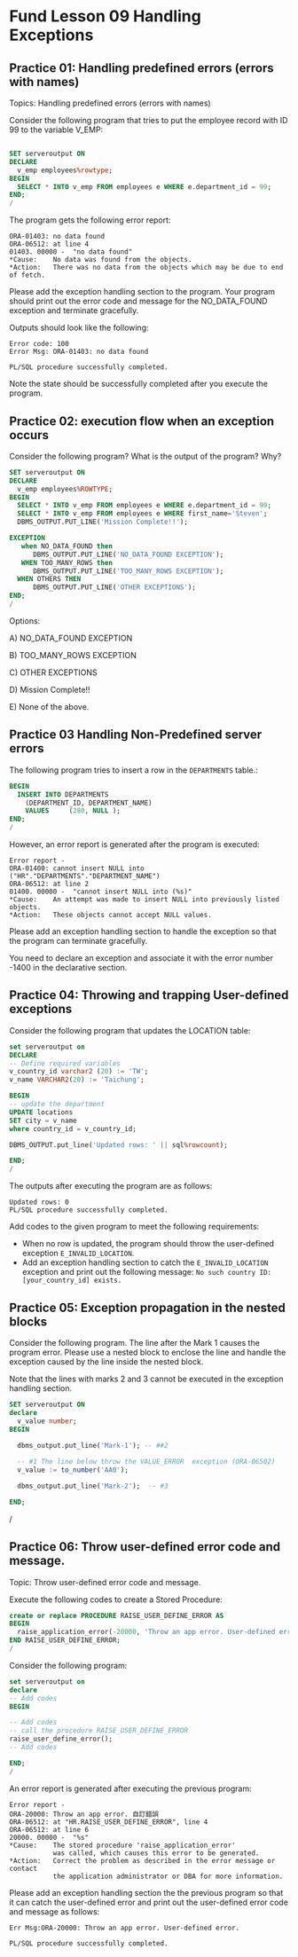 
# Fund Lesson 09 Handling Exceptions

## Practice 01: Handling predefined errors (errors with names)

Topics: Handling predefined errors (errors with names)

Consider the following program that tries to put the employee record with ID 99 to the variable V_EMP:
```sql

SET serveroutput ON
DECLARE
  v_emp employees%rowtype;
BEGIN
  SELECT * INTO v_emp FROM employees e WHERE e.department_id = 99;
END;
/
```

The program gets the following error report: 
```
ORA-01403: no data found
ORA-06512: at line 4
01403. 00000 -  "no data found"
*Cause:    No data was found from the objects.
*Action:   There was no data from the objects which may be due to end of fetch.
```

Please add the exception handling section to the program. Your program should print out the error code and message for the NO_DATA_FOUND exception and terminate gracefully. 

Outputs should look like the following:
```
Error code: 100
Error Msg: ORA-01403: no data found

PL/SQL procedure successfully completed.
```
Note the state should be successfully completed after you execute the program. 

<!-- ## Practice 02

Topics: Handling predefined errors (errors with names)

Write the program to get the record of the employee whose first name is `Steven`. 
Save the record to a variable of the record type.

Since there are more than one employees who meet the condition, your program should generate the TOO_MANY_ROWS exception.  

Add an exception handling section to handle it. Print out the error code and the error message for the caught exception.    -->

## Practice 02: execution flow when an exception occurs

Consider the following program? What is the output of the program? Why?

```sql
SET serveroutput ON
DECLARE
  v_emp employees%ROWTYPE;
BEGIN
  SELECT * INTO v_emp FROM employees e WHERE e.department_id = 99;
  SELECT * INTO v_emp FROM employees e WHERE first_name='Steven';
  DBMS_OUTPUT.PUT_LINE('Mission Complete!!');

EXCEPTION
   when NO_DATA_FOUND then
      DBMS_OUTPUT.PUT_LINE('NO_DATA_FOUND EXCEPTION');
   WHEN TOO_MANY_ROWS then
      DBMS_OUTPUT.PUT_LINE('TOO_MANY_ROWS EXCEPTION');
  WHEN OTHERS THEN
      DBMS_OUTPUT.PUT_LINE('OTHER EXCEPTIONS');
END;
/
```
Options: 

A) NO_DATA_FOUND EXCEPTION

B) TOO_MANY_ROWS EXCEPTION

C) OTHER EXCEPTIONS

D) Mission Complete!!

E) None of the above. 

## Practice 03 Handling Non-Predefined server errors


The following program tries to insert a row in the `DEPARTMENTS` table.:
```sql
BEGIN
  INSERT INTO DEPARTMENTS
    (DEPARTMENT_ID, DEPARTMENT_NAME) 
    VALUES     (280, NULL );
END;
/

```
However, an error report is generated after the program is executed:
```
Error report -
ORA-01400: cannot insert NULL into ("HR"."DEPARTMENTS"."DEPARTMENT_NAME")
ORA-06512: at line 2
01400. 00000 -  "cannot insert NULL into (%s)"
*Cause:    An attempt was made to insert NULL into previously listed objects.
*Action:   These objects cannot accept NULL values.
```
Please add an exception handling section to handle the exception so that the program can terminate gracefully.

You need to declare an exception and associate it with the error number -1400 in the declarative section. 

## Practice 04: Throwing and trapping User-defined exceptions


Consider the following program that updates the LOCATION table:
```sql
set serveroutput on
DECLARE
-- Define required variables
v_country_id varchar2 (20) := 'TW';
v_name VARCHAR2(20) := 'Taichung';

BEGIN
-- update the department
UPDATE locations
SET city = v_name
where country_id = v_country_id;

DBMS_OUTPUT.put_line('Updated rows: ' || sql%rowcount);

END;
/
```

The outputs after executing the program are as follows:
```
Updated rows: 0
PL/SQL procedure successfully completed.
```

Add codes to the given program to meet the following requirements:
- When no row is updated, the program should throw the user-defined exception `E_INVALID_LOCATION`.
- Add an exception handling section to catch the `E_INVALID_LOCATION` exception and print out the following message:
`No such country ID: [your_country_id] exists.`



## Practice 05: Exception propagation in the nested blocks


Consider the following program. The line after the Mark 1 causes the program error. 
Please use a nested block to enclose the line and handle the exception caused by the line inside the nested block. 

Note that the lines with marks 2 and 3 cannot be executed in the exception handling section.  

```sql 
SET serveroutput ON
declare 
  v_value number;
BEGIN
  
  dbms_output.put_line('Mark-1'); -- ##2 

  -- #1 The line below throw the VALUE_ERROR  exception (ORA-06502) 
  v_value := to_number('AA0');  

  dbms_output.put_line('Mark-2');  -- #3

END;
```
/


## Practice 06: Throw user-defined error code and message.  

Topic: Throw user-defined error code and message.  

Execute the following codes to create a Stored Procedure:
```sql
create or replace PROCEDURE RAISE_USER_DEFINE_ERROR AS 
BEGIN
  raise_application_error(-20000, 'Throw an app error. User-defined error.');
END RAISE_USER_DEFINE_ERROR;
/
```

Consider the following program:
```sql
set serveroutput on
declare
-- Add codes 
BEGIN

-- Add codes 
-- call the procedure RAISE_USER_DEFINE_ERROR
raise_user_define_error();
-- Add codes 

END;
/
```

An error report is generated after executing the previous program:
```
Error report -
ORA-20000: Throw an app error. 自訂錯誤
ORA-06512: at "HR.RAISE_USER_DEFINE_ERROR", line 4
ORA-06512: at line 6
20000. 00000 -  "%s"
*Cause:    The stored procedure 'raise_application_error'
           was called, which causes this error to be generated.
*Action:   Correct the problem as described in the error message or contact
           the application administrator or DBA for more information.
```

Please add an exception handling section the the previous program so that it can catch the user-defined error and print out the user-defined error code and message as follows:
```
Err Msg:ORA-20000: Throw an app error. User-defined error.

PL/SQL procedure successfully completed.
```
